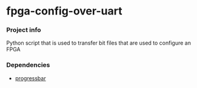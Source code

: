 # fpga-config-over-uart

### Project info
Python script that is used to transfer bit files that are used to configure an FPGA

### Dependencies
- [progressbar](https://pypi.python.org/pypi/progressbar)
